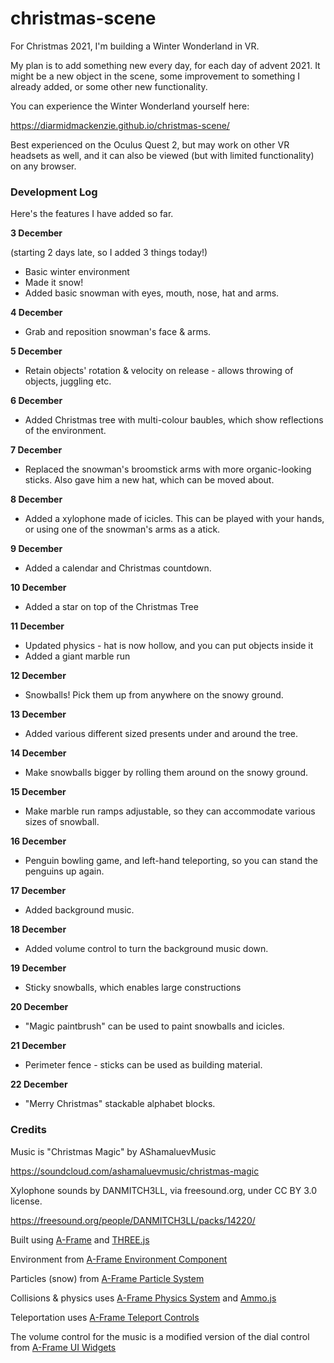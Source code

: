 # christmas-scene
For Christmas 2021, I'm building a Winter Wonderland in VR.

My plan is to add something new every day, for each day of advent 2021.  It might be a new object in the scene, some improvement to something I already added, or some other new functionality.

You can experience the Winter Wonderland yourself here:

https://diarmidmackenzie.github.io/christmas-scene/

Best experienced on the Oculus Quest 2, but may work on other VR headsets as well, and it can also be viewed (but with limited functionality) on any browser.

### Development Log

Here's the features I have added so far.

**3 December**

(starting 2 days late, so I added 3 things today!)

- Basic winter environment
- Made it snow!
- Added basic snowman with eyes, mouth, nose, hat and arms.

**4 December**

- Grab and reposition snowman's face & arms.

**5 December**

- Retain objects' rotation & velocity on release - allows throwing of objects, juggling etc.

**6 December**

- Added Christmas tree with multi-colour baubles, which show reflections of the environment.

**7 December**

- Replaced the snowman's broomstick arms with more organic-looking sticks.  Also gave him a new hat, which can be moved about.

**8 December**

- Added a xylophone made of icicles.  This can be played with your hands, or using one of the snowman's arms as a atick.

**9 December**

- Added a calendar and Christmas countdown.

**10 December**

- Added a star on top of the Christmas Tree

**11 December**

- Updated physics - hat is now hollow, and you can put objects inside it
- Added a giant marble run

**12 December**

- Snowballs!  Pick them up from anywhere on the snowy ground.

**13 December**

- Added various different sized presents under and around the tree.

**14 December**

- Make snowballs bigger by rolling them around on the snowy ground.

**15 December**

- Make marble run ramps adjustable, so they can accommodate various sizes of snowball.

**16 December**

- Penguin bowling game, and left-hand teleporting, so you can stand the penguins up again.

**17 December**

- Added background music.

**18 December**

- Added volume control to turn the background music down.

**19 December**

- Sticky snowballs, which enables large constructions

**20 December**

- "Magic paintbrush" can be used to paint snowballs and icicles.

**21 December**

- Perimeter fence - sticks can be used as building material.

**22 December**

- "Merry Christmas" stackable alphabet blocks.



### Credits

Music is "Christmas Magic" by AShamaluevMusic

https://soundcloud.com/ashamaluevmusic/christmas-magic

Xylophone sounds by DANMITCH3LL, via freesound.org, under CC BY 3.0 license.

https://freesound.org/people/DANMITCH3LL/packs/14220/



Built using [A-Frame](https://aframe.io/) and [THREE.js](https://threejs.org/)

Environment from [A-Frame Environment Component](https://github.com/supermedium/aframe-environment-component)

Particles (snow) from [A-Frame Particle System](https://github.com/IdeaSpaceVR/aframe-particle-system-component) 

Collisions & physics uses [A-Frame Physics System](https://github.com/n5ro/aframe-physics-system) and [Ammo.js](https://github.com/kripken/ammo.js/)

Teleportation uses [A-Frame Teleport Controls](https://github.com/fernandojsg/aframe-teleport-controls)

The volume control for the music is a modified version of the dial control from [A-Frame UI Widgets](https://github.com/caseyyee/aframe-ui-widgets)


